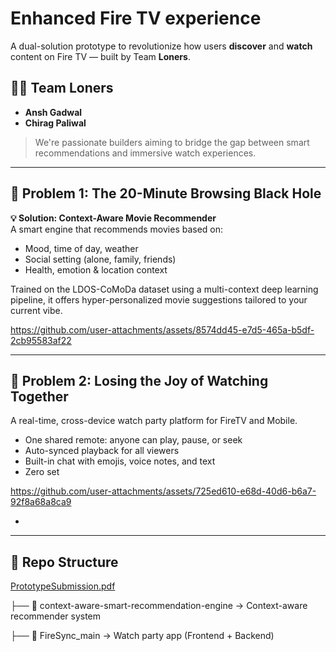 # Enhanced Fire TV experience

A dual-solution prototype to revolutionize how users **discover** and **watch** content on Fire TV — built by Team **Loners**.

## 👨‍💻 Team Loners
- **Ansh Gadwal**  
- **Chirag Paliwal**
  
> We're passionate builders aiming to bridge the gap between smart recommendations and immersive watch experiences.

---

## 🚩 Problem 1: The 20-Minute Browsing Black Hole  
**💡 Solution: Context-Aware Movie Recommender**  
A smart engine that recommends movies based on:  
- Mood, time of day, weather  
- Social setting (alone, family, friends)  
- Health, emotion & location context  

Trained on the LDOS-CoMoDa dataset using a multi-context deep learning pipeline, it offers hyper-personalized movie suggestions tailored to your current vibe.


 


https://github.com/user-attachments/assets/8574dd45-e7d5-465a-b5df-2cb95583af22



---

## 🚩 Problem 2: Losing the Joy of Watching Together   
A real-time, cross-device watch party platform for FireTV and Mobile.  
- One shared remote: anyone can play, pause, or seek  
- Auto-synced playback for all viewers  
- Built-in chat with emojis, voice notes, and text  
- Zero set


 




https://github.com/user-attachments/assets/725ed610-e68d-40d6-b6a7-92f8a68a8ca9


- 

---

## 🧩 Repo Structure

[PrototypeSubmission.pdf](https://github.com/user-attachments/files/20854051/PrototypeSubmission.pdf)


├── 📁 context-aware-smart-recommendation-engine → Context-aware recommender system

├── 📁 FireSync_main → Watch party app (Frontend + Backend)
